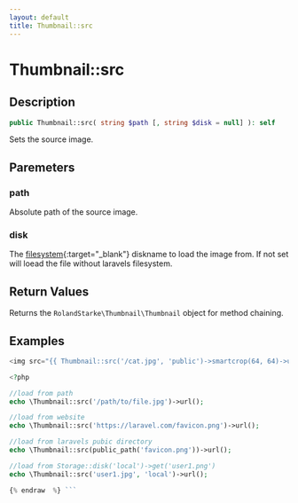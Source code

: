 ```yaml
---
layout: default
title: Thumbnail::src
---
```


# Thumbnail::src

## Description

```php
public Thumbnail::src( string $path [, string $disk = null] ): self
```

Sets the source image.

## Paremeters

### path

Absolute path of the source image.

### disk

The [filesystem](https://laravel.com/docs/filesystem){:target="_blank"} diskname to load the image from. If not set will loead the file without laravels filesystem.

## Return Values

Returns the `RolandStarke\Thumbnail\Thumbnail` object for method chaining.

## Examples

```php {% raw  %}
<img src="{{ Thumbnail::src('/cat.jpg', 'public')->smartcrop(64, 64)->url() }}">

<?php

//load from path
echo \Thumbnail::src('/path/to/file.jpg')->url();

//load from website
echo \Thumbnail::src('https://laravel.com/favicon.png')->url();

//load from laravels pubic directory
echo \Thumbnail::src(public_path('favicon.png'))->url();

//load from Storage::disk('local')->get('user1.png')
echo \Thumbnail::src('user1.jpg', 'local')->url();

{% endraw  %} ```
